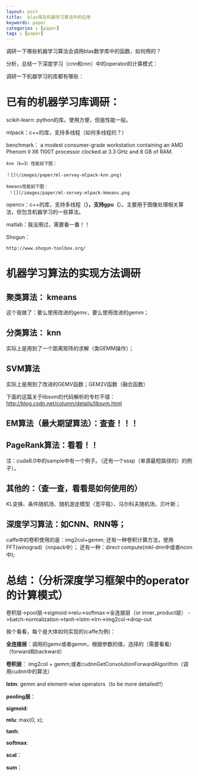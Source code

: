 ```yaml
---
layout: post
title:  blas库在机器学习算法中的应用
keywords: paper
categories : [paper]
tags : [paper]
---
```


调研一下哪些机器学习算法会调用blas数学库中的函数，如何用的？

分析，总结一下深度学习（cnn和rnn）中的operator的计算模式：

调研一下机器学习的库都有哪些：



# 已有的机器学习库调研：

scikit-learn: python的库。使用方便，但是性能一般。

mlpack：c++的库，支持多线程（如何多线程的？）


benchmark： a modest consumer-grade workstation containing an AMD Phenom II X6 1100T processor clocked at 3.3 GHz and 8 GB of RAM.

	knn（k=3）性能如下图：

	！[](/images/paper/ml-servey-mlpack-knn.png)

	kmeans性能如下图：
	 ！[](/images/paper/ml-servey-mlpack-kmeans.png

	 	

opencv：c++的库，支持多线程（**），支持gpu（**）。主要用于图像处理相关算法，但包含机器学习的一些算法。

matlab：我没用过，需要看一番！！

Shogun：

	http://www.shogun-toolbox.org/



# 机器学习算法的实现方法调研


## 聚类算法： kmeans

这个我做了：要么使用改进的gemv，要么使用改进的gemm；


## 分类算法： knn

实际上是用到了一个距离矩阵的求解（类GEMM操作）；



## SVM算法

实际上是用到了改进的GEMV函数；GEM2V函数（融合函数）

下面的这篇关于libsvm的代码解析的专栏不错：
http://blog.csdn.net/column/details/libsvm.html


## EM算法（最大期望算法）：查查！！！


## PageRank算法：看看！！

注：cuda8.0中的sample中有一个例子。（还有一个sssp（单源最短路径的）的例子）。



## 其他的：（查一查，看看是如何使用的）

KL变换、条件随机场、随机游走模型（宽平稳）、马尔科夫随机场，贝叶斯；


## 深度学习算法：如CNN、RNN等；

caffe中的卷积使用的是：img2col+gemm;
还有一种卷积计算方法，使用FFT(winograd)（nnpack中）；
还有一种：direct compute(mkl-dnn中或者ncnn中);



# 总结：（分析深度学习框架中的operator的计算模式）

卷积层->pool层->sigmoid->relu->softmax->全连接层（or inner_product层）
->batch-normalization->tanh->lstm->lrn->img2col->drop-out

挨个看看，每个是大体如何实现的(caffe为例)：

**全连接层**：调用的gemv或者gemm，根据参数的值，选择的（需要看看）（forward和backward）

**卷积层**： img2col + gemm;或者cudnnGetConvolutionForwardAlgorithm（调用cudnn中的算法）

**lstm**: gemm and element-wise operators（to be more detailed!!） 


**pooling层**：


**sigmoid**:

**relu**: max(0, x);

**tanh**:

**softmax**:


**scal**：

**sum**：








